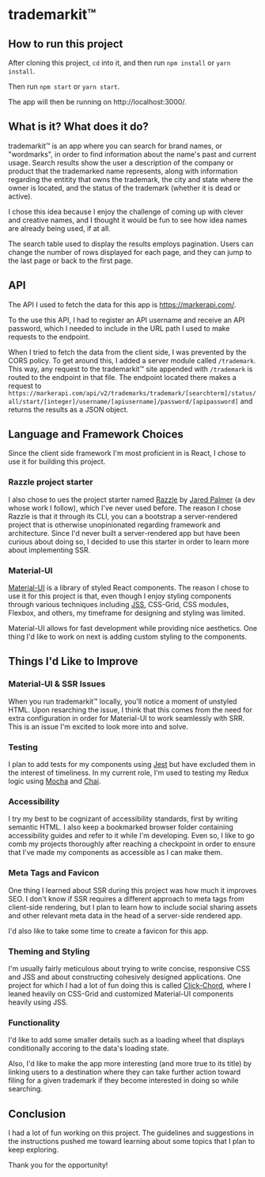 # trademarkit&#8482;

## How to run this project

After cloning this project, `cd` into it, and then run `npm install` or `yarn install`.

Then run `npm start` or `yarn start`.

The app will then be running on http://localhost:3000/.

## What is it? What does it do?

trademarkit&#8482; is an app where you can search for brand names, or "wordmarks", in order to find information about the name's past and current usage. Search results show the user a description of the company or product that the trademarked name represents, along with information regarding the entitity that owns the trademark, the city and state where the owner is located, and the status of the trademark (whether it is dead or active).

I chose this idea because I enjoy the challenge of coming up with clever and creative names, and I thought it would be fun to see how idea names are already being used, if at all.

The search table used to display the results employs pagination. Users can change the number of rows displayed for each page, and they can jump to the last page or back to the first page.

## API

The API I used to fetch the data for this app is https://markerapi.com/.

To the use this API, I had to register an API username and receive an API password, which I needed to include in the URL path I used to make requests to the endpoint.

When I tried to fetch the data from the client side, I was prevented by the CORS policy. To get around this, I added a server module called `/trademark`. This way, any request to the trademarkit&#8482; site appended with `/trademark` is routed to the endpoint in that file. The endpoint located there makes a request to `https://markerapi.com/api/v2/trademarks/trademark/[searchterm]/status/all/start/[integer]/username/[apiusername]/password/[apipassword]` and returns the results as a JSON object.

## Language and Framework Choices

Since the client side framework I'm most proficient in is React, I chose to use it for building this project.

### Razzle project starter

I also chose to ues the project starter named [Razzle](https://github.com/jaredpalmer/razzle) by [Jared Palmer](https://github.com/jaredpalmer) (a dev whose work I follow), which I've never used before. The reason I chose Razzle is that it through its CLI, you can a bootstrap a server-rendered project that is otherwise unopinionated regarding framework and architecture. Since I'd never built a server-rendered app but have been curious about doing so, I decided to use this starter in order to learn more about implementing SSR.

### Material-UI

[Material-UI](https://material-ui.com/) is a library of styled React components. The reason I chose to use it for this project is that, even though I enjoy styling components through various techniques including [JSS](https://cssinjs.org/?v=v10.0.3), CSS-Grid, CSS modules, Flexbox, and others, my timeframe for designing and styling was limited.

Material-UI allows for fast development while providing nice aesthetics. One thing I'd like to work on next is adding custom styling to the components.

## Things I'd Like to Improve

### Material-UI & SSR Issues

When you run trademarkit&#8482; locally, you'll notice a moment of unstyled HTML. Upon resarching the issue, I think that this comes from the need for extra configuration in order for Material-UI to work seamlessly with SRR. This is an issue I'm excited to look more into and solve.

### Testing

I plan to add tests for my components using [Jest](https://jestjs.io/) but have excluded them in the interest of timeliness. In my current role, I'm used to testing my Redux logic using [Mocha](https://mochajs.org/) and [Chai](https://www.chaijs.com/).

### Accessibility

I try my best to be cognizant of accessibility standards, first by writing semantic HTML. I also keep a bookmarked browser folder containing accessibility guides and refer to it while I'm developing. Even so, I like to go comb my projects thoroughly after reaching a checkpoint in order to ensure that I've made my components as accessible as I can make them.

### Meta Tags and Favicon

One thing I learned about SSR during this project was how much it improves SEO. I don't know if SSR requires a different approach to meta tags from client-side rendering, but I plan to learn how to include social sharing assets and other relevant meta data in the head of a server-side rendered app.

I'd also like to take some time to create a favicon for this app.

### Theming and Styling

I'm usually fairly meticulous about trying to write concise, responsive CSS and JSS and about constructing cohesively designed applications. One project for which I had a lot of fun doing this is called [Click-Chord](https://www.clickchord.com/), where I leaned heavily on CSS-Grid and customized Material-UI components heavily using JSS.

### Functionality

I'd like to add some smaller details such as a loading wheel that displays conditionally accoring to the data's loading state.

Also, I'd like to make the app more interesting (and more true to its title) by linking users to a destination where they can take further action toward filing for a given trademark if they become interested in doing so while searching.

## Conclusion

I had a lot of fun working on this project. The guidelines and suggestions in the instructions pushed me toward learning about some topics that I plan to keep exploring.

Thank you for the opportunity!
